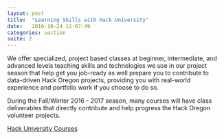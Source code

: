 ```yaml
---
layout: post
title:  "Learning Skills with Hack University"
date:   2016-10-24 12:07:49
categories: section
suite: 2
---
```


We offer specialized, project based classes at beginner, intermediate, and advanced levels teaching skills and technologies we use in our project season that help get you job-ready as well prepare you to contribute to data-driven Hack Oregon projects, providing you with real-world experience and portfolio work if you choose to do so.


During the Fall/Winter 2016 - 2017 season, many courses will have class deliverables that directly contribute and help progress the Hack Oregon volunteer projects.

[Hack University Courses](http://www.hackoregon.org/hack-university/)
